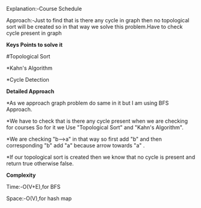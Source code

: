Explanation:-Course Schedule

Approach:-Just to find that is there any cycle in graph then no topological sort will be created so in that way we solve this problem.Have to check cycle present in graph 

**Keys Points to solve it**

#Topological Sort

*Kahn's Algorithm

*Cycle Detection

**Detailed Approach**

*As we approach graph problem do same in it but I am using BFS Approach.

*We have to check that is there any cycle present when we are checking for courses So for it we Use "Topological Sort" and "Kahn's Algorithm".

*We are checking "b-->a" in that way so first add "b" and then corresponding "b" add "a" because arrow towards "a" .

*If our topological sort is created then we know that no cycle is present and return true otherwise false.


**Complexity**

Time:-O(V+E),for BFS

Space:-O(V),for hash map
